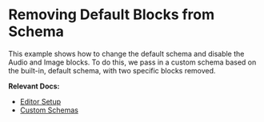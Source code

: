 # Removing Default Blocks from Schema

This example shows how to change the default schema and disable the Audio and Image blocks. To do this, we pass in a custom schema based on the built-in, default schema, with two specific blocks removed.

**Relevant Docs:**

- [Editor Setup](/docs/editor-basics/setup)
- [Custom Schemas](/docs/custom-schemas)
